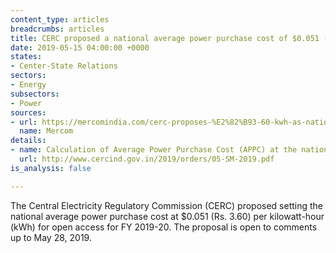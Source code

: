 ```yaml
---
content_type: articles
breadcrumbs: articles
title: CERC proposed a national average power purchase cost of $0.051 (Rs. 3.60)
date: 2019-05-15 04:00:00 +0000
states:
- Center-State Relations
sectors:
- Energy
subsectors:
- Power
sources:
- url: https://mercomindia.com/cerc-proposes-%E2%82%B93-60-kwh-as-national-average-power-purchase-cost-for-open-access/
  name: Mercom
details:
- name: Calculation of Average Power Purchase Cost (APPC) at the national level
  url: http://www.cercind.gov.in/2019/orders/05-SM-2019.pdf
is_analysis: false

---
```

The Central Electricity Regulatory Commission (CERC) proposed setting the national average power purchase cost at $0.051 (Rs. 3.60) per kilowatt-hour (kWh) for open access for FY 2019-20. The proposal is open to comments up to May 28, 2019.